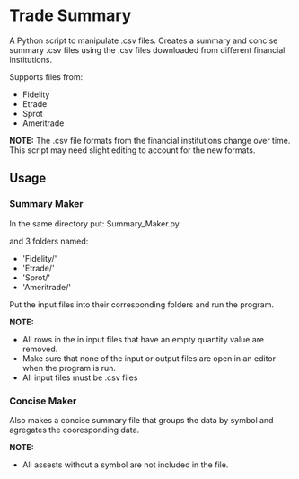 # Trade Summary

A Python script to manipulate .csv files. Creates a summary and concise summary .csv files using the .csv files downloaded from different financial institutions.

Supports files from:
- Fidelity
- Etrade
- Sprot
- Ameritrade

**NOTE:** The .csv file formats from the financial institutions change over time. This script may need slight editing to account for the new formats.

## Usage

### Summary Maker
In the same directory put:
Summary_Maker.py

and 3 folders named:

- 'Fidelity/'
- 'Etrade/'
- 'Sprot/'
- 'Ameritrade/'

Put the input files into their corresponding folders and run the program.

**NOTE:**
- All rows in the in input files that have an empty quantity value are removed.
- Make sure that none of the input or output files are open in an editor when the
  program is run.
- All input files must be .csv files

### Concise Maker

Also makes a concise summary file that groups the data by symbol and agregates the cooresponding data.

**NOTE:**
- All assests without a symbol are not included in the file.
